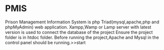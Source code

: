 # PMIS
Prison Management Information System is php Triad(mysql,apache,php and phpMyAdmin) web application.
Xampp,Wamp or Lamp server with latest version is used to connect the database of the project
Ensure the project folder is in htdoc folder.
Before running the project,Apache and Mysql in the control panel should be running.>>start
